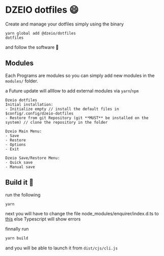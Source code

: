 # DZEIO dotfiles 😄

Create and manage your dotfiles simply using the binary

```
yarn global add @dzeio/dotfiles
dotfiles
```

and follow the software 💃

## Modules

Each Programs are modules so you can simply add new modules in the `modules/` folder.

a Future update will allllow to add external modules via `yarn`/`npm`

```
Dzeio dotfiles
Initial installation:
- Initialize empty // install the default files in $config/.config/dzeio-dotfiles
- Restore from git Repository (git **MUST** be installed on the system) // clone the repository in the folder
```

```
Dzeio Main Menu:
- Save
- Restore
- Options
- Exit
```

```
Dzeio Save/Restore Menu:
- Quick save
- Manual save
```

## Build it 🥇


run the following
```bash
yarn
```

next you will have to change the file node_modules/enquirer/index.d.ts to [this](https://raw.githubusercontent.com/enquirer/enquirer/a128486736e20b439599d438ede2d92be737cadd/index.d.ts) else Typescript will show errors

finnally run

```bash
yarn build
```

and you will be able to launch it from `dist/cjs/cli.js`
